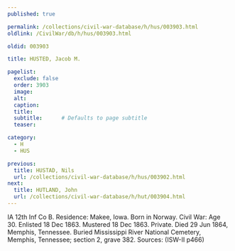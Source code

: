 ```yaml
---
published: true

permalink: /collections/civil-war-database/h/hus/003903.html
oldlink: /CivilWar/db/h/hus/003903.html

oldid: 003903

title: HUSTED, Jacob M.

pagelist:
  exclude: false
  order: 3903
  image: 
  alt:
  caption:
  title:
  subtitle:      # Defaults to page subtitle
  teaser:

category: 
  - H 
  - HUS

previous:
  title: HUSTAD, Nils
  url: /collections/civil-war-database/h/hus/003902.html  
next:
  title: HUTLAND, John
  url: /collections/civil-war-database/h/hut/003904.html   
---
```

IA 12th Inf Co B. Residence: Makee, Iowa. Born in Norway. Civil War: Age 30. Enlisted 18 Dec 1863. Mustered 18 Dec 1863. Private. Died 29 Jun 1864, Memphis, Tennessee. Buried Mississippi River National Cemetery, Memphis, Tennessee; section 2, grave 382. Sources: (ISW-II p466)